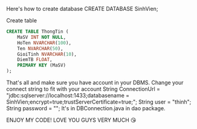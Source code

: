 Here's how to create database 
CREATE DATABASE SinhVien;

Create table
```sql
CREATE TABLE ThongTin (
    MaSV INT NOT NULL,
    HoTen NVARCHAR(100),
    Ten NVARCHAR(50),
    GioiTinh NVARCHAR(10),
    DiemTB FLOAT,
    PRIMARY KEY (MaSV)
);
```

That's all and make sure you have account in your DBMS. Change your connect string to fit with your account
String ConnectionUrl = "jdbc:sqlserver://localhost:1433;databasename = SinhVien;encrypt=true;trustServerCertificate=true;";
String user = "thinh";
String password = "";
It's in DBConnection.java in dao package.

ENJOY MY CODE! LOVE YOU GUYS VERY MUCH 😘
